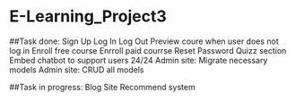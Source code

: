 # E-Learning_Project3

##Task done:
Sign Up
Log In
Log Out
Preview coure when user does not log in
Enroll free course
Enrroll paid courrse
Reset Password
Quizz section
Embed chatbot to support users 24/24
Admin site: Migrate necessary models
Admin site: CRUD all models

##Task in progress:
Blog Site
Recommend system
